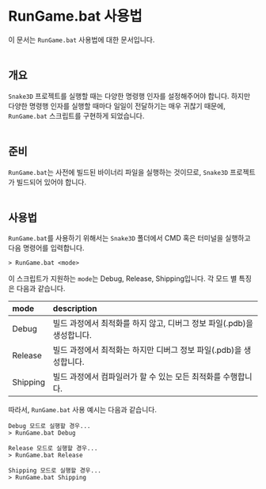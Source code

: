 # RunGame.bat 사용법

이 문서는 `RunGame.bat` 사용법에 대한 문서입니다.
<br><br>


## 개요

`Snake3D` 프로젝트를 실행할 때는 다양한 명령행 인자를 설정해주어야 합니다. 하지만 다양한 명령행 인자를 실행할 때마다 일일이 전달하기는 매우 귀찮기 때문에, `RunGame.bat` 스크립트를 구현하게 되었습니다.
<br><br>


## 준비

`RunGame.bat`는 사전에 빌드된 바이너리 파일을 실행하는 것이므로, `Snake3D` 프로젝트가 빌드되어 있어야 합니다.
<br><br>


## 사용법

`RunGame.bat`를 사용하기 위해서는 `Snake3D` 폴더에서 CMD 혹은 터미널을 실행하고 다음 명령어를 입력합니다.

```
> RunGame.bat <mode>
```

이 스크립트가 지원하는 `mode`는 Debug, Release, Shipping입니다. 각 모드 별 특징은 다음과 같습니다.

| mode | description |
|:---|:---|
| Debug | 	빌드 과정에서 최적화를 하지 않고, 디버그 정보 파일(.pdb)을 생성합니다. |
| Release | 빌드 과정에서 최적화는 하지만 디버그 정보 파일(.pdb)을 생성합니다. |
| Shipping | 빌드 과정에서 컴파일러가 할 수 있는 모든 최적화를 수행합니다. |

따라서, `RunGame.bat` 사용 예시는 다음과 같습니다.

```
Debug 모드로 실행할 경우...
> RunGame.bat Debug

Release 모드로 실행할 경우...
> RunGame.bat Release

Shipping 모드로 실행할 경우...
> RunGame.bat Shipping
```